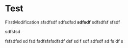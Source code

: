 # Test

FirstModification
sfsdfsdf
sdfsdfsd
**sdfsdf**
sdfsdfsf
sfsdf

sdfsfsd


fsfsdfsd
sd
fsd
fsdfsfsfsdfsdf
dsf
sd
f
sdf
sdfsdf
sd
fs
df
s

